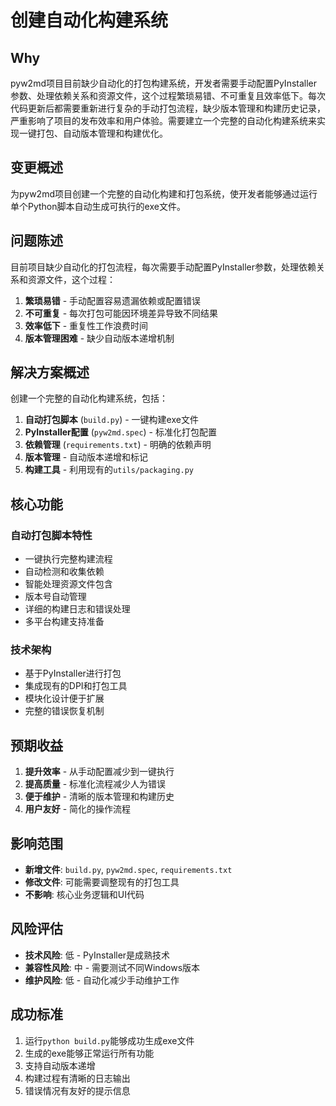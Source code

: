 # 创建自动化构建系统

## Why

pyw2md项目目前缺少自动化的打包构建系统，开发者需要手动配置PyInstaller参数、处理依赖关系和资源文件，这个过程繁琐易错、不可重复且效率低下。每次代码更新后都需要重新进行复杂的手动打包流程，缺少版本管理和构建历史记录，严重影响了项目的发布效率和用户体验。需要建立一个完整的自动化构建系统来实现一键打包、自动版本管理和构建优化。

## 变更概述

为pyw2md项目创建一个完整的自动化构建和打包系统，使开发者能够通过运行单个Python脚本自动生成可执行的exe文件。

## 问题陈述

目前项目缺少自动化的打包流程，每次需要手动配置PyInstaller参数，处理依赖关系和资源文件，这个过程：

1. **繁琐易错** - 手动配置容易遗漏依赖或配置错误
2. **不可重复** - 每次打包可能因环境差异导致不同结果  
3. **效率低下** - 重复性工作浪费时间
4. **版本管理困难** - 缺少自动版本递增机制

## 解决方案概述

创建一个完整的自动化构建系统，包括：

1. **自动打包脚本** (`build.py`) - 一键构建exe文件
2. **PyInstaller配置** (`pyw2md.spec`) - 标准化打包配置
3. **依赖管理** (`requirements.txt`) - 明确的依赖声明
4. **版本管理** - 自动版本递增和标记
5. **构建工具** - 利用现有的`utils/packaging.py`

## 核心功能

### 自动打包脚本特性
- 一键执行完整构建流程
- 自动检测和收集依赖
- 智能处理资源文件包含
- 版本号自动管理
- 详细的构建日志和错误处理
- 多平台构建支持准备

### 技术架构
- 基于PyInstaller进行打包
- 集成现有的DPI和打包工具
- 模块化设计便于扩展
- 完整的错误恢复机制

## 预期收益

1. **提升效率** - 从手动配置减少到一键执行
2. **提高质量** - 标准化流程减少人为错误
3. **便于维护** - 清晰的版本管理和构建历史
4. **用户友好** - 简化的操作流程

## 影响范围

- **新增文件**: `build.py`, `pyw2md.spec`, `requirements.txt`
- **修改文件**: 可能需要调整现有的打包工具
- **不影响**: 核心业务逻辑和UI代码

## 风险评估

- **技术风险**: 低 - PyInstaller是成熟技术
- **兼容性风险**: 中 - 需要测试不同Windows版本
- **维护风险**: 低 - 自动化减少手动维护工作

## 成功标准

1. 运行`python build.py`能够成功生成exe文件
2. 生成的exe能够正常运行所有功能
3. 支持自动版本递增
4. 构建过程有清晰的日志输出
5. 错误情况有友好的提示信息